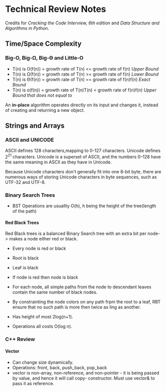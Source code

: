 # Technical Review Notes
Credits for _Cracking the Code Interview, 6th edition_ and _Data Structure and Algorithms in Python_. 


## Time/Space Complexity

### Big-O, Big-Ω, Big-Θ and Little-O
- T(n) is O(f(n)) = growth rate of T(n) <= growth rate of f(n) _Upper Bound_
- T(n) is Ω(f(n)) = growth rate of T(n) >= growth rate of f(n) _Lower Bound_
- T(n) is Θ(f(n)) = growth rate of T(n) == growth rate of f(n)f(n) _Exact Bound_
- T(n) is o(f(n)) = growth rate of T(n)T(n) < growth rate of f(n)f(n) _Upper Bound that does not equal to_

An __in-place__ algorithm operates directly on its input and changes it, instead of creating and returning a new object. 

## Strings and Arrays

### ASCII and UNICODE 
ASCII defines 128 characters,mapping to 0-127 characters. Unicode defines 2<sup>21</sup> characters.
Unicode is a superset of ASCII, and the numbers 0–128 have the same meaning in ASCII as they have in Unicode.

Because Unicode characters don't generally fit into one 8-bit byte, there are numerous ways of storing Unicode characters in byte sequences, such as UTF-32 and UTF-8.

### Binary Search Trees
- BST Operations are usuallty O(h), h being the height of the tree(length of the path)

#### Red Black Trees
Red Black trees is a balanced Binary Search tree with an extra bit per node-> makes a node either red or black.
- Every node is red or black
- Root is black
- Leaf is black
- If node is red then node is black
- For each node, all simple paths from the node to descendant leaves contain the same number of black nodes.

- By constrainting the node colors on any path frpm the root to a leaf, RBT ensure that no such path is more then twice as ling as another.
- Has height of most 2log(n+1).
- Operations all costs O(log n).
### C++ Review
#### Vector 
* Can change size dynamically.
* Operations: front, back, push_back, pop_back
* vector<int> is non-array, non-reference, and non-pointer - it is being passed by value, and hence it will call copy-    constructor. Must use vector<int>& to pass it as reference.
  
  

